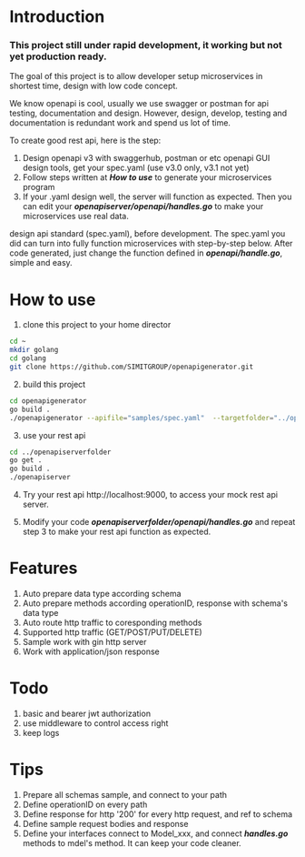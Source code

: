 # Introduction
### This project still under rapid development, it working but not yet production ready.

The goal of this project is to allow developer setup microservices in shortest time, design with low code concept. 

We know openapi is cool, usually we use swagger or postman for api testing, documentation and design. However, design, develop, testing and documentation is redundant work and spend us lot of time.

To create good rest api, here is the step:
1. Design openapi v3 with swaggerhub, postman or etc openapi GUI design tools, get your spec.yaml (use v3.0 only, v3.1 not yet)
2. Follow steps written at ***How to use*** to generate your microservices program
3. If your .yaml design well, the server will function as expected. Then you can edit your ***openapiserver/openapi/handles.go*** to make your microservices use real data.


 design api standard (spec.yaml), before development. The spec.yaml you did can turn into fully function microservices with step-by-step below. After code generated, just change the function defined in ***openapi/handle.go***, simple and easy.


# How to use
1. clone this project to your home director
```bash
cd ~
mkdir golang
cd golang
git clone https://github.com/SIMITGROUP/openapigenerator.git
```
2. build this project
```bash
cd openapigenerator
go build . 
./openapigenerator --apifile="samples/spec.yaml"  --targetfolder="../openapiserverfolder" --projectname="openapiserver" --listen=":9000"
```

3. use your rest api
```bash
cd ../openapiserverfolder
go get .
go build . 
./openapiserver
```

4. Try your rest api http://localhost:9000, to access your mock rest api server.

5. Modify your code  ***openapiserverfolder/openapi/handles.go*** and repeat step 3 to make your rest api function as expected.

# Features
1. Auto prepare data type according schema
2. Auto prepare methods according operationID, response with schema's data type
3. Auto route http traffic to coresponding methods
4. Supported http traffic (GET/POST/PUT/DELETE)
5. Sample work with gin http server
6. Work with application/json response


# Todo
1. basic and bearer jwt authorization
3. use middleware to control access right
3. keep logs

# Tips
1. Prepare all schemas sample, and connect to your path
2. Define operationID on every path
3. Define response for http '200' for every http request, and ref to schema
4. Define sample request bodies and response
5. Define your interfaces connect to Model_xxx, and connect ***handles.go*** methods to mdel's method. It can keep your code cleaner.